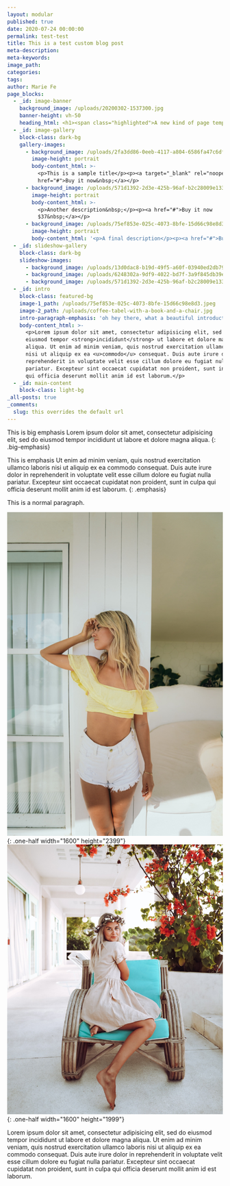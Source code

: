 ```yaml
---
layout: modular
published: true
date: 2020-07-24 00:00:00
permalink: test-test
title: This is a test custom blog post
meta-description:
meta-keywords:
image_path:
categories:
tags:
author: Marie Fe
page_blocks:
  - _id: image-banner
    background_image: /uploads/20200302-1537300.jpg
    banner-height: vh-50
    heading_html: <h1><span class="highlighted">A new kind of page template</span></h1>
  - _id: image-gallery
    block-class: dark-bg
    gallery-images:
      - background_image: /uploads/2fa3dd86-0eeb-4117-a804-6586fa47c6df.jpeg
        image-height: portrait
        body-content_html: >-
          <p>This is a sample title</p><p><a target="_blank" rel="noopener"
          href="#">Buy it now&nbsp;</a></p>
      - background_image: /uploads/571d1392-2d3e-425b-96af-b2c28009e133.jpeg
        image-height: portrait
        body-content_html: >-
          <p>Another description&nbsp;</p><p><a href="#">Buy it now
          $37&nbsp;</a></p>
      - background_image: /uploads/75ef853e-025c-4073-8bfe-15d66c98e8d3.jpeg
        image-height: portrait
        body-content_html: '<p>A final description</p><p><a href="#">Buy now $28</a></p>'
  - _id: slideshow-gallery
    block-class: dark-bg
    slideshow-images:
      - background_image: /uploads/13d0dac8-b19d-49f5-a60f-03940ed2db79.jpeg
      - background_image: /uploads/6248302a-9df9-4022-bd7f-3a9f845db39e.jpeg
      - background_image: /uploads/571d1392-2d3e-425b-96af-b2c28009e133.jpeg
  - _id: intro
    block-class: featured-bg
    image-1_path: /uploads/75ef853e-025c-4073-8bfe-15d66c98e8d3.jpeg
    image-2_path: /uploads/coffee-tabel-with-a-book-and-a-chair.jpg
    intro-paragraph-emphasis: 'oh hey there, what a beautiful introduction to this page.'
    body-content_html: >-
      <p>Lorem ipsum dolor sit amet, consectetur adipisicing elit, sed do
      eiusmod tempor <strong>incididunt</strong> ut labore et dolore magna
      aliqua. Ut enim ad minim veniam, quis nostrud exercitation ullamco laboris
      nisi ut aliquip ex ea <u>commodo</u> consequat. Duis aute irure dolor in
      reprehenderit in voluptate velit esse cillum dolore eu fugiat nulla
      pariatur. Excepteur sint occaecat cupidatat non proident, sunt in culpa
      qui officia deserunt mollit anim id est laborum.</p>
  - _id: main-content
    block-class: light-bg
_all-posts: true
_comments:
  slug: this overrides the default url
---
```


This is big emphasis Lorem ipsum dolor sit amet, consectetur adipisicing elit, sed do eiusmod tempor incididunt ut labore et dolore magna aliqua.
{: .big-emphasis}

This is emphasis Ut enim ad minim veniam, quis nostrud exercitation ullamco laboris nisi ut aliquip ex ea commodo consequat. Duis aute irure dolor in reprehenderit in voluptate velit esse cillum dolore eu fugiat nulla pariatur. Excepteur sint occaecat cupidatat non proident, sunt in culpa qui officia deserunt mollit anim id est laborum.
{: .emphasis}

This is a normal paragraph.

![](/uploads/2fa3dd86-0eeb-4117-a804-6586fa47c6df.jpeg){: .one-half width="1600" height="2399"}![](/uploads/f95597c7-d2bf-4e6b-8d52-92cd1a3c43ad.jpeg){: .one-half width="1600" height="1999"}

Lorem ipsum dolor sit amet, consectetur adipisicing elit, sed do eiusmod tempor incididunt ut labore et dolore magna aliqua. Ut enim ad minim veniam, quis nostrud exercitation ullamco laboris nisi ut aliquip ex ea commodo consequat. Duis aute irure dolor in reprehenderit in voluptate velit esse cillum dolore eu fugiat nulla pariatur. Excepteur sint occaecat cupidatat non proident, sunt in culpa qui officia deserunt mollit anim id est laborum.